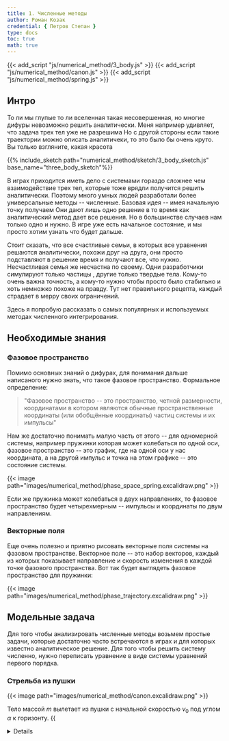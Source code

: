 ```yaml
---
title: 1. Численные методы
author: Роман Козак
credential: { Петров Степан }
type: docs
toc: true
math: true
---
```


{{< add_script "js/numerical_method/3_body.js" >}}
{{< add_script "js/numerical_method/canon.js" >}}
{{< add_script "js/numerical_method/spring.js" >}}



## Интро

То ли мы глупые то ли вселенная такая несовершенная,
но многие дифуры невозможно решить аналитически.
Меня например удивляет, что задача трех тел уже не разрешима
Но с другой стороны если такие траектории можно описать аналитичеки, то это было бы очень круто.
Вы только взгляните, какая красота

{{% include_sketch path="numerical_method/sketch/3_body_sketch.js" base_name="three_body_sketch"%}}

В играх приходится иметь дело с системами гораздо сложнее чем взаимодействие трех тел,
которые тоже врядли получится решить аналитически.
Поэтому много умных людей разработали более универсальные методы -- численные.
Базовая идея -- имея начальную точку получаем
Они дают лишь одно решение в то время как аналитический метод дает все решения.
Но в большинстве случаев нам только одно и нужно. В игре уже есть начальное состояние,
и мы просто хотим узнать что будет дальше.


Стоит сказать, что все счастливые семьи, в которых все уравнения решаются аналитически, похожи друг на друга, они просто подставляют в решение время и получают все, что нужно. Несчастливая семья же несчастна по своему. Одни разработчики симулируют только частицы , другие только твердые тела. Кому-то очень важна точность, а кому-то нужно чтобы просто было стабильно и хоть немножко похоже на правду. Тут нет правильного рецепта, каждый страдает в мерру своих ограничений.

Здесь я попробую рассказать о самых популярных и используемых методах численного интегрирования.


## Необходимые знания

### Фазовое пространство

Помимо основных знаний о дифурах, для понимания дальше написаного нужно знать, что такое фазовое пространство.
Формальное определение:

> "Фазовое пространство -- это пространство, четной размерности, 
> координатами в котором являются обычные пространственные координаты (или обобщённые координаты) частиц системы и их импульсы"



Нам же достаточно понимать малую часть от этого -- для одномерной системы, например пружинки которая может колебаться по одной оси, фазовое пространство -- это график, где на одной оси у нас координата, а на другой импульс и точка на этом графике -- это состояние системы.

{{< image path="images/numerical_method/phase_space_spring.excalidraw.png" >}}

Если же пружинка может колебаться в двух направлениях, то фазовое пространство будет четырехмерным -- импульсы и координаты по двум направлениям.


### Векторные поля

Еще очень полезно и приятно рисовать векторные поля системы на фазовом пространстве. Векторное поле -- это набор векторов, каждый из которых показывает направление и скорость изменения в каждой точке фазового пространства.
Вот так будет выглядеть фазовое пространство для пружинки:

{{< image  path="images/numerical_method/phase_trajectory.excalidraw.png" >}}


## Модельные задача

Для того чтобы анализировать численные методы возьмем простые задачи, 
которые достаточно часто встречаются в играх и для которых известно аналитическое решение. Для того чтобы решить систему численно, нужно переписать уравнение в виде системы уравнений первого порядка.

### Стрельба из пушки

{{< image path="images/numerical_method/canon.excalidraw.png" >}}

Тело массой $m$ вылетает из пушки с начальной скоростью $v_0$ под углом $\alpha$ к горизонту.
{{<details title="Формальности" closed="true" >}}
Тогда уравнение движения примет вид

$$
\begin{equation*}
\begin{split}
\ddot{x} = 0,\\\
\ddot{y} = -g,
\end{split}
\end{equation*}
$$

где $g$ - ускорение свободного падения. Перепишем уравнение в виде
$$
\begin{equation*}
\begin{split}
&\dot{x} = v_x,\\\
&\dot{v_x} = 0,\\\
&\dot{y} = v_y,\\\
&\dot{v_y} = -g.
\end{split}
\end{equation*}
$$
Если ввести вектор состояния $z$:
$$
\begin{equation*}
    z =
     \begin{bmatrix}     x \\\     v_x \\\     y \\\     v_y \\\     \end{bmatrix}
\end{equation*}
$$
и константный вектор $G$:
$$
\begin{equation*}
    G = \begin{bmatrix} 0 \\\ 0 \\\ 0\\\ -g \end{bmatrix}
\end{equation*}
$$
Тогда уравнение перепишем в виде
$$
\begin{equation*}
    \dot{z} =
    \begin{bmatrix}
        0 & 1 & 0 & 0 \\\
        0 & 0 & 0 & 0 \\\
        0 & 0 & 0 & 1 \\\
        0 & 0 & 0 & 0 \\\
    \end{bmatrix}
    \cdot z  + \begin{bmatrix} 0 \\\ 0 \\\ 0\\\ -g \end{bmatrix} = A \cdot z + G
\end{equation*}
$$
{{< /details >}}

Аналитическое решение этой задачи -- обычная баллистическая кривая.
$$
\begin{equation}
    \begin{split}
        &x(t) = v_0 t \cos(\alpha) \\\ 
        &y(t) = v_0 t \sin(\alpha) - \frac{1}{2}gt^2.
    \end{split}
\end{equation}
$$

{{< include_sketch path="numerical_method/sketch/analitical_canon.js" base_name="analitical_canon" >}}


### Пружинка

Пружинка с коэффициентом жесткости $k$, массой $m$ и начальным смещением $x_0$  и начальной скоростью $v_0$.

{{< image  path="images/numerical_method/spring.excalidraw.png" >}}
{{<details title="Формальности" closed="true" >}}
$$
\ddot{x} = -\frac{k}{m}x,\\
$$
Тогда уравнение движения примет вид
$$
\begin{equation*}
    \begin{split}
        &\dot{x} = v,\\\
        &\dot{v} = -\frac{k}{m}x.
    \end{split}
\end{equation*}
$$
Аналогично
$$
\begin{equation*}
    z =
     \begin{bmatrix}     x \\     v \\     \end{bmatrix}
\end{equation*}
$$
Тогда уравнение перепишем в виде
$$
\begin{equation*}
    \dot{z} =
    \begin{bmatrix}
        0 & 1 \\
        -\frac{k}{m} & 0 \\
    \end{bmatrix}
    \cdot z = A \cdot z
\end{equation*}
$$
{{< /details >}}

Аналитическое решение для этой задачи -- гармонические колебания.
$$
\begin{equation}
    x(t) = (x_0\cos(\omega t) + v_0\sin(\omega t)),
\end{equation}
$$

{{< include_sketch path="numerical_method/sketch/analitical_spring.js" base_name="analitical_spring" >}}

